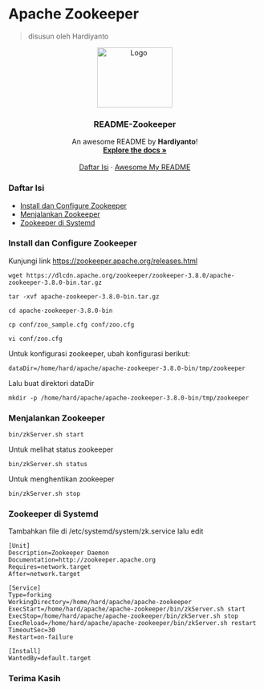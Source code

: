 # Apache Zookeeper
> disusun oleh Hardiyanto

<div align="center">
  <a href="https://zookeeper.apache.org/">
    <img src="https://github.com/dwiHard/five_byte.github.io/blob/master/images/zookeeper.png" alt="Logo" width="150" height="120">
  </a>

<h3 align="center">README-Zookeeper</h3>

  <p align="center">
    An awesome README by <b>Hardiyanto</b>!
    <br />
    <a href="https://zookeeper.apache.org/"><strong>Explore the docs »</strong></a>
    <br />
    <br />
    <a href="https://github.com/dwiHard/five_byte.github.io/blob/master/apache/apacheZookeeper.md#daftar-isi">Daftar Isi</a>
    ·
    <a href="https://github.com/dwiHard/five_byte.github.io#my-repository---">Awesome My README</a>
  </p>
</div>

### Daftar Isi
* [Install dan Configure Zookeeper](#install-dan-configure-zookeeper)
* [Menjalankan Zookeeper](#menjalankan-zookeeper)
* [Zookeeper di Systemd](#zookeeper-di-systemd)

### Install dan Configure Zookeeper
Kunjungi link https://zookeeper.apache.org/releases.html
```
wget https://dlcdn.apache.org/zookeeper/zookeeper-3.8.0/apache-zookeeper-3.8.0-bin.tar.gz
```
```
tar -xvf apache-zookeeper-3.8.0-bin.tar.gz
```
```
cd apache-zookeeper-3.8.0-bin
```
```
cp conf/zoo_sample.cfg conf/zoo.cfg
```
```
vi conf/zoo.cfg
```
Untuk konfigurasi zookeeper, ubah konfigurasi berikut:
```
dataDir=/home/hard/apache/apache-zookeeper-3.8.0-bin/tmp/zookeeper
```
Lalu buat direktori dataDir
```
mkdir -p /home/hard/apache/apache-zookeeper-3.8.0-bin/tmp/zookeeper
```

### Menjalankan Zookeeper
```
bin/zkServer.sh start
```
Untuk melihat status zookeeper
```
bin/zkServer.sh status
```
Untuk menghentikan zookeeper
```
bin/zkServer.sh stop
```

### Zookeeper di Systemd

Tambahkan file di /etc/systemd/system/zk.service lalu edit
```
[Unit]
Description=Zookeeper Daemon
Documentation=http://zookeeper.apache.org
Requires=network.target
After=network.target

[Service]
Type=forking
WorkingDirectory=/home/hard/apache/apache-zookeeper
ExecStart=/home/hard/apache/apache-zookeeper/bin/zkServer.sh start
ExecStop=/home/hard/apache/apache-zookeeper/bin/zkServer.sh stop
ExecReload=/home/hard/apache/apache-zookeeper/bin/zkServer.sh restart
TimeoutSec=30
Restart=on-failure

[Install]
WantedBy=default.target
```

### Terima Kasih